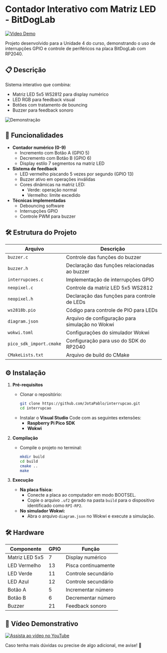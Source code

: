 # Contador Interativo com Matriz LED - BitDogLab

[![Video Demo](https://img.shields.io/badge/Video_Demo-FF0000?style=for-the-badge&logo=youtube&logoColor=white)](https://youtu.be/KJeYjjQQT4g)

Projeto desenvolvido para a Unidade 4 do curso, demonstrando o uso de interrupções GPIO e controle de periféricos na placa BitDogLab com RP2040.

## 📋 Descrição
Sistema interativo que combina:
- Matriz LED 5x5 WS2812 para display numérico
- LED RGB para feedback visual
- Botões com tratamento de bouncing
- Buzzer para feedback sonoro

![Demonstração](https://img.youtube.com/vi/KJeYjjQQT4g/0.jpg)

## 🎯 Funcionalidades
- **Contador numérico (0-9)**
  - Incremento com Botão A (GPIO 5)
  - Decremento com Botão B (GPIO 6)
  - Display estilo 7 segmentos na matriz LED
- **Sistema de feedback**
  - LED vermelho piscando 5 vezes por segundo (GPIO 13)
  - Buzzer ativo em operações inválidas
  - Cores dinâmicas na matriz LED:
    - Verde: operação normal
    - Vermelho: limite excedido
- **Técnicas implementadas**
  - Debouncing software
  - Interrupções GPIO
  - Controle PWM para buzzer

## 🛠️ Estrutura do Projeto

| Arquivo            | Descrição                                            |
|--------------------|----------------------------------------------------|
| `buzzer.c`         | Controle das funções do buzzer                     |
| `buzzer.h`         | Declaração das funções relacionadas ao buzzer      |
| `interrupcoes.c`   | Implementação de interrupções GPIO                 |
| `neopixel.c`       | Controle da matriz LED 5x5 WS2812                  |
| `neopixel.h`       | Declaração das funções para controle de LEDs       |
| `ws2818b.pio`      | Código para controle de PIO para LEDs             |
| `diagram.json`     | Arquivo de configuração para simulação no Wokwi   |
| `wokwi.toml`       | Configurações do simulador Wokwi                  |
| `pico_sdk_import.cmake` | Configuração para uso do SDK do RP2040         |
| `CMakeLists.txt`   | Arquivo de build do CMake                          |

## ⚙️ Instalação
1. **Pré-requisitos**
   - Clonar o repositório:
     ```bash
     git clone https://github.com/JotaPablo/interrupcao.git
     cd interrupcao
     ```
   - Instalar o **Visual Studio** Code com as seguintes extensões:
     - **Raspberry Pi Pico SDK**
     - **Wokwi**

2. **Compilação**
   - Compile o projeto no terminal:
     ```bash
     mkdir build
     cd build
     cmake ..
     make
     ```

3. **Execução**
   - **Na placa física:** 
     - Conecte a placa ao computador em modo BOOTSEL.
     - Copie o arquivo `.uf2` gerado na pasta `build` para o dispositivo identificado como `RPI-RP2`.
   - **No simulador Wokwi:** 
     - Abra o arquivo `diagram.json` no Wokwi e execute a simulação.

## 🛠️ Hardware
| Componente       | GPIO | Função                  |
|------------------|------|-------------------------|
| Matriz LED 5x5   | 7    | Display numérico        |
| LED Vermelho     | 13   | Pisca continuamente     |
| LED Verde        | 11   | Controle secundário     |
| LED Azul         | 12   | Controle secundário     |
| Botão A          | 5    | Incrementar número      |
| Botão B          | 6    | Decrementar número      |
| Buzzer           | 21   | Feedback sonoro         |

## 🎥 Vídeo Demonstrativo
[![Assista ao vídeo no YouTube](https://img.youtube.com/vi/KJeYjjQQT4g/hqdefault.jpg)](https://www.youtube.com/watch?v=KJeYjjQQT4g)


Caso tenha mais dúvidas ou precise de algo adicional, me avise! 🚀
